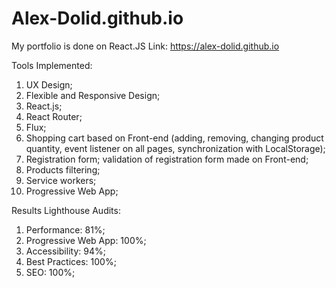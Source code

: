 # Alex-Dolid.github.io

My portfolio is done on React.JS
Link: https://alex-dolid.github.io

Tools Implemented:
1) UX Design;
2) Flexible and Responsive Design;
3) React.js;
4) React Router;
5) Flux;
6) Shopping cart based on Front-end (adding, removing, changing product quantity, event listener on all pages, synchronization with LocalStorage);
7) Registration form; validation of registration form made on Front-end;
8) Products filtering;
9) Service workers;
10) Progressive Web App;

Results Lighthouse Audits:
1) Performance: 81%;
2) Progressive Web App: 100%;
3) Accessibility: 94%;
4) Best Practices: 100%;
5) SEO: 100%;
